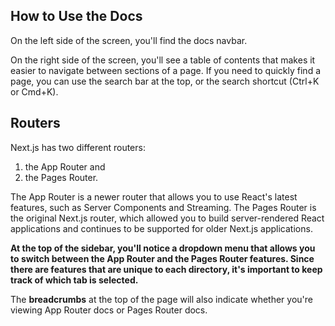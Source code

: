 
## How to Use the Docs

On the left side of the screen, you'll find the docs navbar. 

On the right side of the screen, you'll see a table of contents that makes it easier to navigate between sections of a page. If you need to quickly find a page, you can use the search bar at the top, or the search shortcut (Ctrl+K or Cmd+K).

## Routers

Next.js has two different routers: 
1. the App Router and 
2. the Pages Router. 

The App Router is a newer router that allows you to use React's latest features, such as Server Components and Streaming. The Pages Router is the original Next.js router, which allowed you to build server-rendered React applications and continues to be supported for older Next.js applications.

**At the top of the sidebar, you'll notice a dropdown menu that allows you to switch between the App Router and the Pages Router features. Since there are features that are unique to each directory, it's important to keep track of which tab is selected.**

The **breadcrumbs** at the top of the page will also indicate whether you're viewing App Router docs or Pages Router docs.